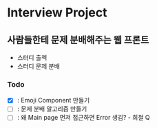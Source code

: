 # Interview Project

## 사람들한테 문제 분배해주는 웹 프론트

- 스터디 출첵
- 스터디 문제 분배

### Todo

- [x] : Emoji Component 만들기
- [ ] : 문제 분배 알고리즘 만들기
- [ ] : 왜 Main page 먼저 접근하면 Error 생김? - 희철 Q
